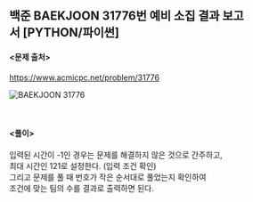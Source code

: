 ## 백준 BAEKJOON 31776번 예비 소집 결과 보고서 [PYTHON/파이썬]

#### <문제 출처><br>
https://www.acmicpc.net/problem/31776

![BAEKJOON 31776](https://blog.kakaocdn.net/dn/byH4h8/btsHrOctErn/4K92dkfd4GJgobJPpDrMkk/img.png)

<br>

#### <풀이><br>

입력된 시간이 -1인 경우는 문제를 해결하지 않은 것으로 간주하고,   
최대 시간인 121로 설정한다. (입력 조건 확인)  
그리고 문제를 풀 때 번호가 작은 순서대로 풀었는지 확인하여  
조건에 맞는 팀의 수를 결과로 출력하면 된다.   